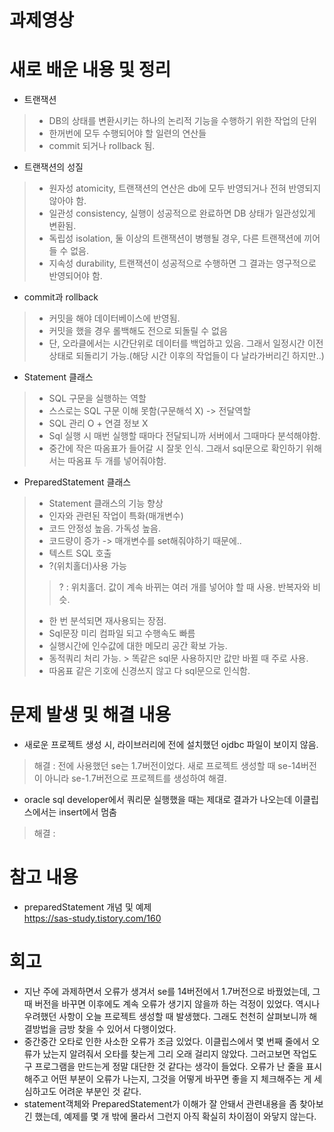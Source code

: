 # 과제영상


# 새로 배운 내용 및 정리
- 트랜잭션
>- DB의 상태를 변환시키는 하나의 논리적 기능을 수행하기 위한 작업의 단위
>- 한꺼번에 모두 수행되어야 할 일련의 연산들
>- commit 되거나 rollback 됨.

- 트랜잭션의 성질
>- 원자성 atomicity, 트랜잭션의 연산은 db에 모두 반영되거나 전혀 반영되지 않아야 함.
>- 일관성 consistency, 실행이 성공적으로 완료하면 DB 상태가 일관성있게 변환됨.
>- 독립성 isolation, 둘 이상의 트랜잭션이 병행될 경우, 다른 트랜잭션에 끼어들 수 없음.
>- 지속성 durability, 트랜잭션이 성공적으로 수행하면 그 결과는 영구적으로 반영되어야 함.

- commit과 rollback
>- 커밋을 해야 데이터베이스에 반영됨.
>- 커밋을 했을 경우 롤백해도 전으로 되돌릴 수 없음
>- 단, 오라클에서는 시간단위로 데이터를 백업하고 있음. 그래서 일정시간 이전 상태로 되돌리기 가능.(해당 시간 이후의 작업들이 다 날라가버리긴 하지만..)

-  Statement 클래스
>- SQL 구문을 실행하는 역할
>- 스스로는 SQL 구문 이해 못함(구문해석 X) -> 전달역할
>- SQL 관리 O + 연결 정보 X
>- Sql 실행 시 매번 실행할 때마다 전달되니까 서버에서 그때마다 분석해야함.
>- 중간에 작은 따옴표가 들어갈 시 잘못 인식. 그래서 sql문으로 확인하기 위해서는 따옴표 두 개를 넣어줘야함.

- PreparedStatement 클래스
>- Statement 클래스의 기능 향상
>- 인자와 관련된 작업이 특화(매개변수)
>- 코드 안정성 높음. 가독성 높음.
>- 코드량이 증가 -> 매개변수를 set해줘야하기 때문에..
>- 텍스트 SQL 호출
>- ?(위치홀더)사용 가능 
>> ? : 위치홀더. 값이 계속 바뀌는 여러 개를 넣어야 할 때 사용. 반복자와 비슷.
>- 한 번 분석되면 재사용되는 장점.
>- Sql문장 미리 컴파일 되고 수행속도 빠름
>- 실행시간에 인수값에 대한 메모리 공간 확보 가능.
>- 동적쿼리 처리 가능. > 똑같은 sql문 사용하지만 값만 바뀔 때 주로 사용.
>- 따옴표 같은 기호에 신경쓰지 않고 다 sql문으로 인식함.

# 문제 발생 및 해결 내용
- 새로운 프로젝트 생성 시, 라이브러리에 전에 설치했던 ojdbc 파일이 보이지 않음.
> 해결 : 전에 사용했던 se는 1.7버전이었다. 새로 프로젝트 생성할 때 se-14버전이 아니라 se-1.7버전으로 프로젝트를 생성하여 해결.
- oracle sql developer에서 쿼리문 실행했을 때는 제대로 결과가 나오는데 이클립스에서는 insert에서 멈춤
> 해결 : 


# 참고 내용
- preparedStatement 개념 및 예제<br>
https://sas-study.tistory.com/160

# 회고
- 지난 주에 과제하면서 오류가 생겨서 se를 14버전에서 1.7버전으로 바꿨었는데, 그 때 버전을 바꾸면 이후에도 계속 오류가 생기지 않을까 하는 걱정이 있었다. 역시나 우려했던 사항이 오늘 프로젝트 생성할 때 발생했다. 그래도 천천히 살펴보니까 해결방법을 금방 찾을 수 있어서 다행이었다.
- 중간중간 오타로 인한 사소한 오류가 조금 있었다. 이클립스에서 몇 번째 줄에서 오류가 났는지 알려줘서 오타를 찾는게 그리 오래 걸리지 않았다. 그러고보면 작업도구 프로그램을 만드는게 정말 대단한 것 같다는 생각이 들었다. 오류가 난 줄을 표시해주고 어떤 부분이 오류가 나는지, 그것을 어떻게 바꾸면 좋을 지 체크해주는 게 세심하고도 어려운 부분인 것 같다.
- statement객체와 PreparedStatement가 이해가 잘 안돼서 관련내용을 좀 찾아보긴 했는데, 예제를 몇 개 밖에 몰라서 그런지 아직 확실히 차이점이 와닿지 않는다.

